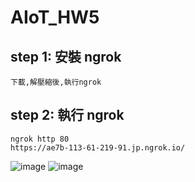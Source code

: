 # AIoT_HW5
## step 1: 安裝 ngrok
    下載,解壓縮後,執行ngrok
    
## step 2: 執行 ngrok
    ngrok http 80
    https://ae7b-113-61-219-91.jp.ngrok.io/
![image](https://user-images.githubusercontent.com/70211278/209825693-d8cdf253-b069-4181-a25d-a0564cda715c.png)
![image](https://user-images.githubusercontent.com/70211278/209825661-3c2db4a0-4dae-414c-88de-8dd5de29170d.png)

